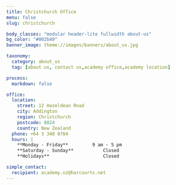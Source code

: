 ```yaml
---
title: Christchurch Office
menu: false
slug: christchurch

body_classes: "modular header-lite fullwidth about-us"
bg_color: "#002b49"
banner_image: theme://images/banners/about_us.jpg

taxonomy:
  category: about_us
  tag: [about us, contact us,academy office,academy location]

process:
  markdown: false

office:
  location:
    street: 12 Hazeldean Road
    city: Addington
    region: Christchurch
    postcode: 8024
    country: New Zealand
  phone: +64 3 348 8784
  hours: |
    **Monday - Friday**			9 am - 5 pm  
    **Saturday - Sunday**			Closed  
    **Holidays**					Closed

simple_contact:
  recipient: academy.nz@harcourts.net
---
```

